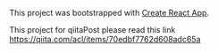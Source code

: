 This project was bootstrapped with [Create React App](https://github.com/facebookincubator/create-react-app).

This project for qiitaPost
please read this link <https://qiita.com/acl/items/70edbf7762d608adc65a>
